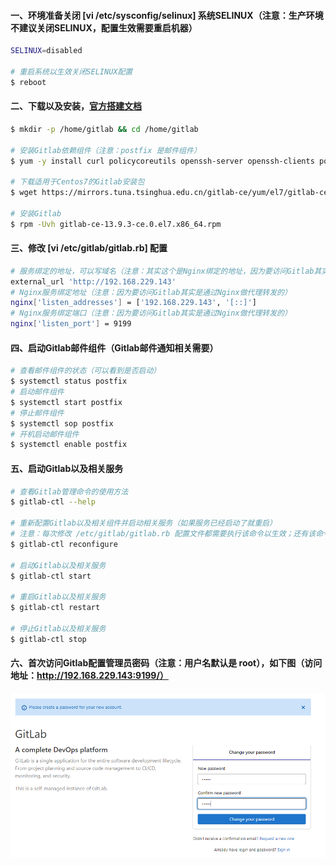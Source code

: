 #### 一、环境准备关闭 [vi /etc/sysconfig/selinux]  系统SELINUX（注意：生产环境不建议关闭SELINUX，配置生效需要重启机器）
```bash
SELINUX=disabled

# 重启系统以生效关闭SELINUX配置
$ reboot
```

#### 二、下载以及安装，[官方搭建文档](https://docs.gitlab.com/omnibus/installation/)
```bash
$ mkdir -p /home/gitlab && cd /home/gitlab

# 安装Gitlab依赖组件（注意：postfix 是邮件组件）
$ yum -y install curl policycoreutils openssh-server openssh-clients postfix

# 下载适用于Centos7的Gitlab安装包
$ wget https://mirrors.tuna.tsinghua.edu.cn/gitlab-ce/yum/el7/gitlab-ce-13.9.3-ce.0.el7.x86_64.rpm

# 安装Gitlab
$ rpm -Uvh gitlab-ce-13.9.3-ce.0.el7.x86_64.rpm
```

#### 三、修改 [vi /etc/gitlab/gitlab.rb] 配置
```bash
# 服务绑定的地址，可以写域名（注意：其实这个是Nginx绑定的地址，因为要访问Gitlab其实是通过Nginx做代理转发的）
external_url 'http://192.168.229.143'
# Nginx服务绑定地址（注意：因为要访问Gitlab其实是通过Nginx做代理转发的）
nginx['listen_addresses'] = ['192.168.229.143', '[::]']
# Nginx服务绑定端口（注意：因为要访问Gitlab其实是通过Nginx做代理转发的）
nginx['listen_port'] = 9199
```

#### 四、启动Gitlab邮件组件（Gitlab邮件通知相关需要）
```bash
# 查看邮件组件的状态（可以看到是否启动）
$ systemctl status postfix
# 启动邮件组件
$ systemctl start postfix
# 停止邮件组件
$ systemctl sop postfix
# 开机启动邮件组件
$ systemctl enable postfix
```

#### 五、启动Gitlab以及相关服务
```bash
# 查看Gitlab管理命令的使用方法
$ gitlab-ctl --help

# 重新配置Gitlab以及相关组件并启动相关服务（如果服务已经启动了就重启）
# 注意：每次修改 /etc/gitlab/gitlab.rb 配置文件都需要执行该命令以生效；还有该命令执行可能需要很长时间
$ gitlab-ctl reconfigure

# 启动Gitlab以及相关服务
$ gitlab-ctl start

# 重启Gitlab以及相关服务
$ gitlab-ctl restart

# 停止Gitlab以及相关服务
$ gitlab-ctl stop
```

#### 六、首次访问Gitlab配置管理员密码（注意：用户名默认是 root），如下图（访问地址：http://192.168.229.143:9199/）
<img src="../images/index-password.png"/>